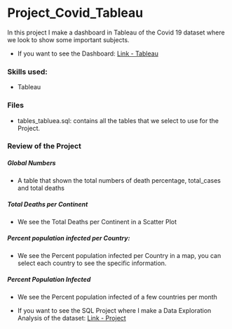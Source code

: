 # Project_Covid_Tableau

In this project I make a dashboard in Tableau of the Covid 19 dataset where we look to show some important subjects.


- If you want to see the Dashboard: [Link - Tableau](https://public.tableau.com/app/profile/nicolas.klaver/viz/Project_Covid_16740827288160/Dashboard1)



### Skills used: 
- Tableau



### Files
- tables_tabluea.sql: contains all the tables that we select to use for the Project.


### Review of the Project


##### Global Numbers
- A table that shown the total numbers of death percentage, total_cases and total deaths


##### Total Deaths per Continent
- We see the Total Deaths per Continent in a Scatter Plot

##### Percent population infected per Country:
- We see the Percent population infected per Country in a map, you can select each country to see the specific information.

##### Percent Population Infected
- We see the Percent population infected of a few countries per month


- If you want to see the SQL Project where I make a Data Exploration Analysis of the dataset: [Link - Project](https://github.com/NicolasKlaver/Project_Covid_Tableau)

